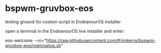 # bspwm-gruvbox-eos
testing ground for custom script in EndeavourOS installer

open a terminal in the EndeavourOS live installer and enter:

eos-welcome --ni="https://raw.githubusercontent.com/Krimkerre/bspwm-gruvbox-eos/main/setup.sh"
